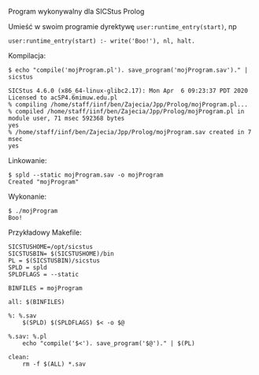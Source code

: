 Program wykonywalny dla SICStus Prolog

Umieść w swoim programie dyrektywę `user:runtime_entry(start)`, np

```
user:runtime_entry(start) :- write('Boo!'), nl, halt.
```

Kompilacja:

```
$ echo "compile('mojProgram.pl'). save_program('mojProgram.sav')." | sicstus

SICStus 4.6.0 (x86_64-linux-glibc2.17): Mon Apr  6 09:23:37 PDT 2020
Licensed to acSP4.6mimuw.edu.pl
% compiling /home/staff/iinf/ben/Zajecia/Jpp/Prolog/mojProgram.pl...
% compiled /home/staff/iinf/ben/Zajecia/Jpp/Prolog/mojProgram.pl in module user, 71 msec 592368 bytes
yes
% /home/staff/iinf/ben/Zajecia/Jpp/Prolog/mojProgram.sav created in 7 msec
yes
```

Linkowanie:


```
$ spld --static mojProgram.sav -o mojProgram
Created "mojProgram"
```

Wykonanie:

```
$ ./mojProgram 
Boo!
```

Przykładowy Makefile:

```
SICSTUSHOME=/opt/sicstus
SICSTUSBIN= $(SICSTUSHOME)/bin
PL = $(SICSTUSBIN)/sicstus
SPLD = spld
SPLDFLAGS = --static 

BINFILES = mojProgram

all: $(BINFILES)

%: %.sav
	$(SPLD) $(SPLDFLAGS) $< -o $@ 

%.sav: %.pl
	echo "compile('$<'). save_program('$@')." | $(PL)

clean:
	rm -f $(ALL) *.sav
```
